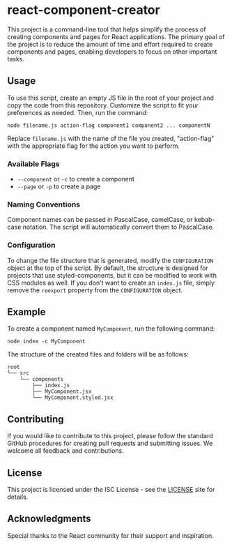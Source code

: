 # react-component-creator

This project is a command-line tool that helps simplify the process of creating components and pages for React applications. The primary goal of the project is to reduce the amount of time and effort required to create components and pages, enabling developers to focus on other important tasks.

## Usage

To use this script, create an empty JS file in the root of your project and copy the code from this repository. Customize the script to fit your preferences as needed. Then, run the command:

```
node filename.js action-flag component1 component2 ... componentN
```

Replace `filename.js` with the name of the file you created, "action-flag" with the appropriate flag for the action you want to perform.

### Available Flags

- `--component` or `-c` to create a component
- `--page` or `-p` to create a page

### Naming Conventions

Component names can be passed in PascalCase, camelCase, or kebab-case notation. The script will automatically convert them to PascalCase.

### Configuration

To change the file structure that is generated, modify the `CONFIGURATION` object at the top of the script. By default, the structure is designed for projects that use styled-components, but it can be modified to work with CSS modules as well. If you don't want to create an `index.js` file, simply remove the `reexport` property from the `CONFIGURATION` object.

## Example

To create a component named `MyComponent`, run the following command:

```
node index -c MyComponent
```

The structure of the created files and folders will be as follows:

```
root
└── src
    └── components
        ├── index.js
        ├── MyComponent.jsx
        └── MyComponent.styled.jsx
```

## Contributing

If you would like to contribute to this project, please follow the standard GitHub procedures for creating pull requests and submitting issues. We welcome all feedback and contributions.

## License

This project is licensed under the ISC License - see the [LICENSE](https://opensource.org/license/isc-license-txt/) site for details.

## Acknowledgments

Special thanks to the React community for their support and inspiration.

